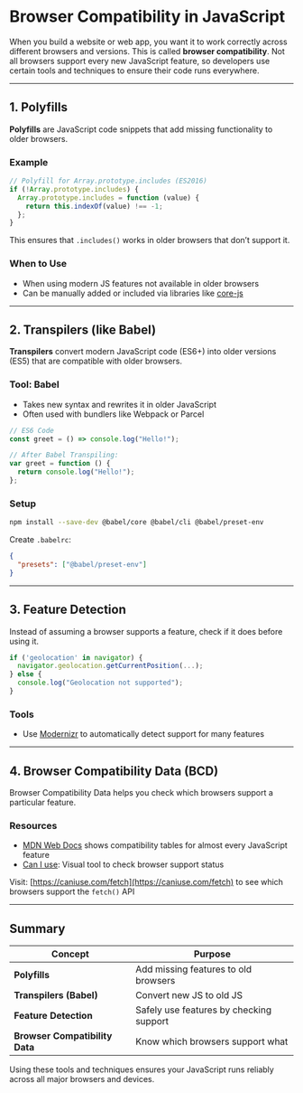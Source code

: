 # Browser Compatibility in JavaScript

When you build a website or web app, you want it to work correctly across different browsers and versions. This is called **browser compatibility**. Not all browsers support every new JavaScript feature, so developers use certain tools and techniques to ensure their code runs everywhere.

---

## 1. Polyfills

**Polyfills** are JavaScript code snippets that add missing functionality to older browsers.

### Example

```js
// Polyfill for Array.prototype.includes (ES2016)
if (!Array.prototype.includes) {
  Array.prototype.includes = function (value) {
    return this.indexOf(value) !== -1;
  };
}
```

This ensures that `.includes()` works in older browsers that don’t support it.

### When to Use

* When using modern JS features not available in older browsers
* Can be manually added or included via libraries like [core-js](https://github.com/zloirock/core-js)

---

## 2. Transpilers (like Babel)

**Transpilers** convert modern JavaScript code (ES6+) into older versions (ES5) that are compatible with older browsers.

### Tool: **Babel**

* Takes new syntax and rewrites it in older JavaScript
* Often used with bundlers like Webpack or Parcel

```js
// ES6 Code
const greet = () => console.log("Hello!");

// After Babel Transpiling:
var greet = function () {
  return console.log("Hello!");
};
```

### Setup

```bash
npm install --save-dev @babel/core @babel/cli @babel/preset-env
```

Create `.babelrc`:

```json
{
  "presets": ["@babel/preset-env"]
}
```

---

## 3. Feature Detection

Instead of assuming a browser supports a feature, check if it does before using it.

```js
if ('geolocation' in navigator) {
  navigator.geolocation.getCurrentPosition(...);
} else {
  console.log("Geolocation not supported");
}
```

### Tools

* Use [Modernizr](https://modernizr.com/) to automatically detect support for many features

---

## 4. Browser Compatibility Data (BCD)

Browser Compatibility Data helps you check which browsers support a particular feature.

### Resources

* [MDN Web Docs](https://developer.mozilla.org/en-US/) shows compatibility tables for almost every JavaScript feature
* [Can I use](https://caniuse.com/): Visual tool to check browser support status

Visit: [https://caniuse.com/fetch](https://caniuse.com/fetch) to see which browsers support the `fetch()` API

---

## Summary

| Concept                        | Purpose                                 |
| ------------------------------ | --------------------------------------- |
| **Polyfills**                  | Add missing features to old browsers    |
| **Transpilers (Babel)**        | Convert new JS to old JS                |
| **Feature Detection**          | Safely use features by checking support |
| **Browser Compatibility Data** | Know which browsers support what        |

Using these tools and techniques ensures your JavaScript runs reliably across all major browsers and devices.
